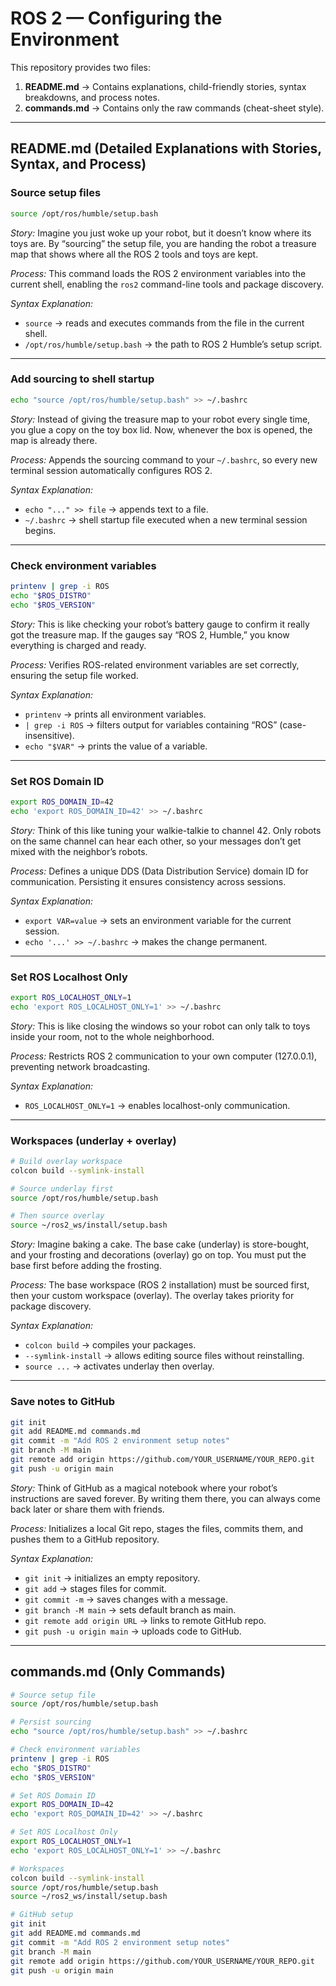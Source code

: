 # ROS 2 — Configuring the Environment

This repository provides two files:

1. **README.md** → Contains explanations, child-friendly stories, syntax breakdowns, and process notes.
2. **commands.md** → Contains only the raw commands (cheat-sheet style).

---

## README.md (Detailed Explanations with Stories, Syntax, and Process)

### Source setup files

```bash
source /opt/ros/humble/setup.bash
```

*Story:* Imagine you just woke up your robot, but it doesn’t know where its toys are. By “sourcing” the setup file, you are handing the robot a treasure map that shows where all the ROS 2 tools and toys are kept.

*Process:* This command loads the ROS 2 environment variables into the current shell, enabling the `ros2` command-line tools and package discovery.

*Syntax Explanation:*

* `source` → reads and executes commands from the file in the current shell.
* `/opt/ros/humble/setup.bash` → the path to ROS 2 Humble’s setup script.

---

### Add sourcing to shell startup

```bash
echo "source /opt/ros/humble/setup.bash" >> ~/.bashrc
```

*Story:* Instead of giving the treasure map to your robot every single time, you glue a copy on the toy box lid. Now, whenever the box is opened, the map is already there.

*Process:* Appends the sourcing command to your `~/.bashrc`, so every new terminal session automatically configures ROS 2.

*Syntax Explanation:*

* `echo "..." >> file` → appends text to a file.
* `~/.bashrc` → shell startup file executed when a new terminal session begins.

---

### Check environment variables

```bash
printenv | grep -i ROS
echo "$ROS_DISTRO"
echo "$ROS_VERSION"
```

*Story:* This is like checking your robot’s battery gauge to confirm it really got the treasure map. If the gauges say “ROS 2, Humble,” you know everything is charged and ready.

*Process:* Verifies ROS-related environment variables are set correctly, ensuring the setup file worked.

*Syntax Explanation:*

* `printenv` → prints all environment variables.
* `| grep -i ROS` → filters output for variables containing “ROS” (case-insensitive).
* `echo "$VAR"` → prints the value of a variable.

---

### Set ROS Domain ID

```bash
export ROS_DOMAIN_ID=42
echo 'export ROS_DOMAIN_ID=42' >> ~/.bashrc
```

*Story:* Think of this like tuning your walkie-talkie to channel 42. Only robots on the same channel can hear each other, so your messages don’t get mixed with the neighbor’s robots.

*Process:* Defines a unique DDS (Data Distribution Service) domain ID for communication. Persisting it ensures consistency across sessions.

*Syntax Explanation:*

* `export VAR=value` → sets an environment variable for the current session.
* `echo '...' >> ~/.bashrc` → makes the change permanent.

---

### Set ROS Localhost Only

```bash
export ROS_LOCALHOST_ONLY=1
echo 'export ROS_LOCALHOST_ONLY=1' >> ~/.bashrc
```

*Story:* This is like closing the windows so your robot can only talk to toys inside your room, not to the whole neighborhood.

*Process:* Restricts ROS 2 communication to your own computer (127.0.0.1), preventing network broadcasting.

*Syntax Explanation:*

* `ROS_LOCALHOST_ONLY=1` → enables localhost-only communication.

---

### Workspaces (underlay + overlay)

```bash
# Build overlay workspace
colcon build --symlink-install

# Source underlay first
source /opt/ros/humble/setup.bash

# Then source overlay
source ~/ros2_ws/install/setup.bash
```

*Story:* Imagine baking a cake. The base cake (underlay) is store-bought, and your frosting and decorations (overlay) go on top. You must put the base first before adding the frosting.

*Process:* The base workspace (ROS 2 installation) must be sourced first, then your custom workspace (overlay). The overlay takes priority for package discovery.

*Syntax Explanation:*

* `colcon build` → compiles your packages.
* `--symlink-install` → allows editing source files without reinstalling.
* `source ...` → activates underlay then overlay.

---

### Save notes to GitHub

```bash
git init
git add README.md commands.md
git commit -m "Add ROS 2 environment setup notes"
git branch -M main
git remote add origin https://github.com/YOUR_USERNAME/YOUR_REPO.git
git push -u origin main
```

*Story:* Think of GitHub as a magical notebook where your robot’s instructions are saved forever. By writing them there, you can always come back later or share them with friends.

*Process:* Initializes a local Git repo, stages the files, commits them, and pushes them to a GitHub repository.

*Syntax Explanation:*

* `git init` → initializes an empty repository.
* `git add` → stages files for commit.
* `git commit -m` → saves changes with a message.
* `git branch -M main` → sets default branch as main.
* `git remote add origin URL` → links to remote GitHub repo.
* `git push -u origin main` → uploads code to GitHub.

---

## commands.md (Only Commands)

```bash
# Source setup file
source /opt/ros/humble/setup.bash

# Persist sourcing
echo "source /opt/ros/humble/setup.bash" >> ~/.bashrc

# Check environment variables
printenv | grep -i ROS
echo "$ROS_DISTRO"
echo "$ROS_VERSION"

# Set ROS Domain ID
export ROS_DOMAIN_ID=42
echo 'export ROS_DOMAIN_ID=42' >> ~/.bashrc

# Set ROS Localhost Only
export ROS_LOCALHOST_ONLY=1
echo 'export ROS_LOCALHOST_ONLY=1' >> ~/.bashrc

# Workspaces
colcon build --symlink-install
source /opt/ros/humble/setup.bash
source ~/ros2_ws/install/setup.bash

# GitHub setup
git init
git add README.md commands.md
git commit -m "Add ROS 2 environment setup notes"
git branch -M main
git remote add origin https://github.com/YOUR_USERNAME/YOUR_REPO.git
git push -u origin main
```

